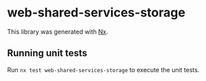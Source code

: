 # web-shared-services-storage

This library was generated with [Nx](https://nx.dev).

## Running unit tests

Run `nx test web-shared-services-storage` to execute the unit tests.
